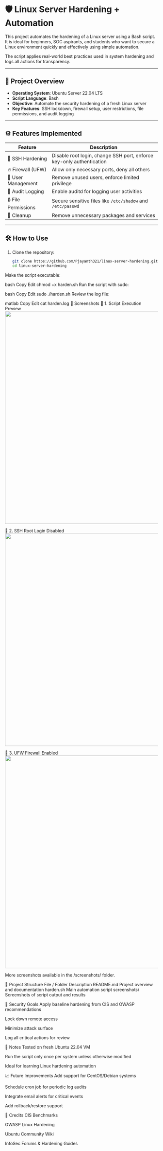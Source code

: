 # 🛡️ Linux Server Hardening + Automation

This project automates the hardening of a Linux server using a Bash script. It is ideal for beginners, SOC aspirants, and students who want to secure a Linux environment quickly and effectively using simple automation.

The script applies real-world best practices used in system hardening and logs all actions for transparency.

---

## 📁 Project Overview

- **Operating System**: Ubuntu Server 22.04 LTS  
- **Script Language**: Bash  
- **Objective**: Automate the security hardening of a fresh Linux server  
- **Key Features**: SSH lockdown, firewall setup, user restrictions, file permissions, and audit logging

---

## ⚙️ Features Implemented

| Feature             | Description |
|---------------------|-------------|
| 🔐 SSH Hardening     | Disable root login, change SSH port, enforce key-only authentication |
| 🔥 Firewall (UFW)    | Allow only necessary ports, deny all others |
| 👥 User Management   | Remove unused users, enforce limited privilege |
| 🧾 Audit Logging     | Enable auditd for logging user activities |
| 🔒 File Permissions  | Secure sensitive files like `/etc/shadow` and `/etc/passwd` |
| 🧹 Cleanup           | Remove unnecessary packages and services |

---

## 🛠️ How to Use

1. Clone the repository:
   ```bash
   git clone https://github.com/Pjayanth321/linux-server-hardening.git
   cd linux-server-hardening
Make the script executable:

bash
Copy
Edit
chmod +x harden.sh
Run the script with sudo:

bash
Copy
Edit
sudo ./harden.sh
Review the log file:

matlab
Copy
Edit
cat harden.log
📸 Screenshots
🔹 1. Script Execution Preview
<img src="screenshots/script_run.png" width="700"/>

🔹 2. SSH Root Login Disabled
<img src="screenshots/ssh_config.png" width="700"/>

🔹 3. UFW Firewall Enabled
<img src="screenshots/ufw_status.png" width="700"/>

More screenshots available in the /screenshots/ folder.

📂 Project Structure
File / Folder	Description
README.md	Project overview and documentation
harden.sh	Main automation script
screenshots/	Screenshots of script output and results

🔐 Security Goals
Apply baseline hardening from CIS and OWASP recommendations

Lock down remote access

Minimize attack surface

Log all critical actions for review

📌 Notes
Tested on fresh Ubuntu 22.04 VM

Run the script only once per system unless otherwise modified

Ideal for learning Linux hardening automation

📈 Future Improvements
Add support for CentOS/Debian systems

Schedule cron job for periodic log audits

Integrate email alerts for critical events

Add rollback/restore support

🙏 Credits
CIS Benchmarks

OWASP Linux Hardening

Ubuntu Community Wiki

InfoSec Forums & Hardening Guides

